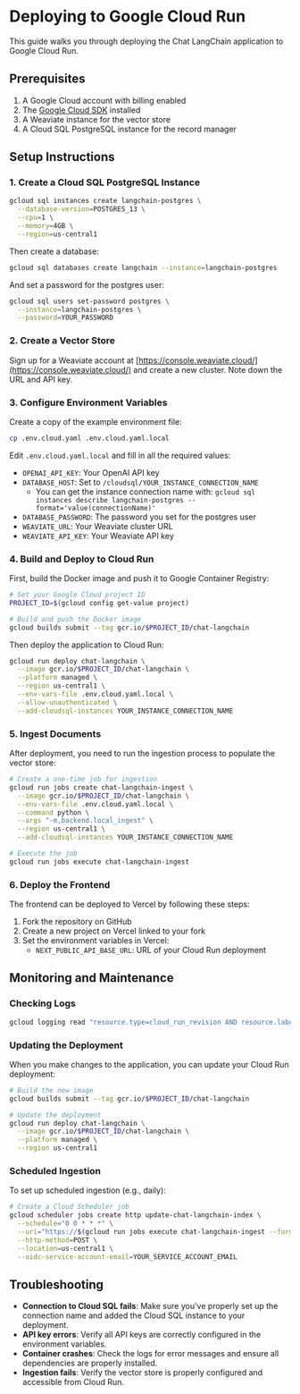 # Deploying to Google Cloud Run

This guide walks you through deploying the Chat LangChain application to Google Cloud Run.

## Prerequisites

1. A Google Cloud account with billing enabled
2. The [Google Cloud SDK](https://cloud.google.com/sdk/docs/install) installed
3. A Weaviate instance for the vector store
4. A Cloud SQL PostgreSQL instance for the record manager

## Setup Instructions

### 1. Create a Cloud SQL PostgreSQL Instance

```bash
gcloud sql instances create langchain-postgres \
  --database-version=POSTGRES_13 \
  --cpu=1 \
  --memory=4GB \
  --region=us-central1
```

Then create a database:

```bash
gcloud sql databases create langchain --instance=langchain-postgres
```

And set a password for the postgres user:

```bash
gcloud sql users set-password postgres \
  --instance=langchain-postgres \
  --password=YOUR_PASSWORD
```

### 2. Create a Vector Store

Sign up for a Weaviate account at [https://console.weaviate.cloud/](https://console.weaviate.cloud/) and create a new cluster. Note down the URL and API key.

### 3. Configure Environment Variables

Create a copy of the example environment file:

```bash
cp .env.cloud.yaml .env.cloud.yaml.local
```

Edit `.env.cloud.yaml.local` and fill in all the required values:

- `OPENAI_API_KEY`: Your OpenAI API key
- `DATABASE_HOST`: Set to `/cloudsql/YOUR_INSTANCE_CONNECTION_NAME` 
  - You can get the instance connection name with: `gcloud sql instances describe langchain-postgres --format='value(connectionName)'`
- `DATABASE_PASSWORD`: The password you set for the postgres user
- `WEAVIATE_URL`: Your Weaviate cluster URL
- `WEAVIATE_API_KEY`: Your Weaviate API key

### 4. Build and Deploy to Cloud Run

First, build the Docker image and push it to Google Container Registry:

```bash
# Set your Google Cloud project ID
PROJECT_ID=$(gcloud config get-value project)

# Build and push the Docker image
gcloud builds submit --tag gcr.io/$PROJECT_ID/chat-langchain
```

Then deploy the application to Cloud Run:

```bash
gcloud run deploy chat-langchain \
  --image gcr.io/$PROJECT_ID/chat-langchain \
  --platform managed \
  --region us-central1 \
  --env-vars-file .env.cloud.yaml.local \
  --allow-unauthenticated \
  --add-cloudsql-instances YOUR_INSTANCE_CONNECTION_NAME
```

### 5. Ingest Documents

After deployment, you need to run the ingestion process to populate the vector store:

```bash
# Create a one-time job for ingestion
gcloud run jobs create chat-langchain-ingest \
  --image gcr.io/$PROJECT_ID/chat-langchain \
  --env-vars-file .env.cloud.yaml.local \
  --command python \
  --args "-m,backend.local_ingest" \
  --region us-central1 \
  --add-cloudsql-instances YOUR_INSTANCE_CONNECTION_NAME

# Execute the job
gcloud run jobs execute chat-langchain-ingest
```

### 6. Deploy the Frontend

The frontend can be deployed to Vercel by following these steps:

1. Fork the repository on GitHub
2. Create a new project on Vercel linked to your fork
3. Set the environment variables in Vercel:
   - `NEXT_PUBLIC_API_BASE_URL`: URL of your Cloud Run deployment

## Monitoring and Maintenance

### Checking Logs

```bash
gcloud logging read "resource.type=cloud_run_revision AND resource.labels.service_name=chat-langchain" --limit 50
```

### Updating the Deployment

When you make changes to the application, you can update your Cloud Run deployment:

```bash
# Build the new image
gcloud builds submit --tag gcr.io/$PROJECT_ID/chat-langchain

# Update the deployment
gcloud run deploy chat-langchain \
  --image gcr.io/$PROJECT_ID/chat-langchain \
  --platform managed \
  --region us-central1
```

### Scheduled Ingestion

To set up scheduled ingestion (e.g., daily):

```bash
# Create a Cloud Scheduler job
gcloud scheduler jobs create http update-chat-langchain-index \
  --schedule="0 0 * * *" \
  --uri="https://$(gcloud run jobs execute chat-langchain-ingest --format='value(metadata.name)')" \
  --http-method=POST \
  --location=us-central1 \
  --oidc-service-account-email=YOUR_SERVICE_ACCOUNT_EMAIL
```

## Troubleshooting

- **Connection to Cloud SQL fails**: Make sure you've properly set up the connection name and added the Cloud SQL instance to your deployment.
- **API key errors**: Verify all API keys are correctly configured in the environment variables.
- **Container crashes**: Check the logs for error messages and ensure all dependencies are properly installed.
- **Ingestion fails**: Verify the vector store is properly configured and accessible from Cloud Run.